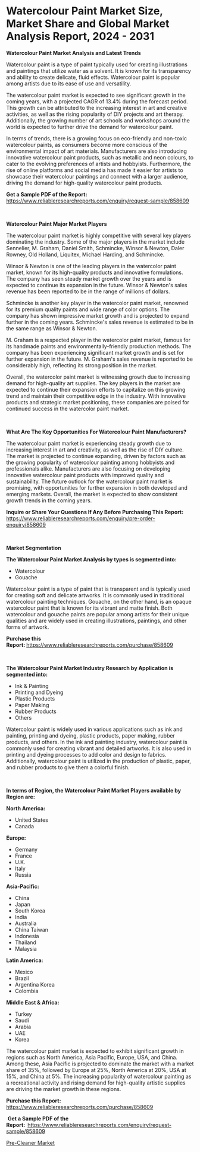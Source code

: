 <p><h1>Watercolour Paint Market Size, Market Share and Global Market Analysis Report, 2024 - 2031</h1></p><p><strong>Watercolour Paint Market Analysis and Latest Trends</strong></p>
<p><p>Watercolour paint is a type of paint typically used for creating illustrations and paintings that utilize water as a solvent. It is known for its transparency and ability to create delicate, fluid effects. Watercolour paint is popular among artists due to its ease of use and versatility.</p><p>The watercolour paint market is expected to see significant growth in the coming years, with a projected CAGR of 13.4% during the forecast period. This growth can be attributed to the increasing interest in art and creative activities, as well as the rising popularity of DIY projects and art therapy. Additionally, the growing number of art schools and workshops around the world is expected to further drive the demand for watercolour paint.</p><p>In terms of trends, there is a growing focus on eco-friendly and non-toxic watercolour paints, as consumers become more conscious of the environmental impact of art materials. Manufacturers are also introducing innovative watercolour paint products, such as metallic and neon colours, to cater to the evolving preferences of artists and hobbyists. Furthermore, the rise of online platforms and social media has made it easier for artists to showcase their watercolour paintings and connect with a larger audience, driving the demand for high-quality watercolour paint products.</p></p>
<p><strong>Get a Sample PDF of the Report:&nbsp;</strong> <a href="https://www.reliableresearchreports.com/enquiry/request-sample/858609">https://www.reliableresearchreports.com/enquiry/request-sample/858609</a></p>
<p>&nbsp;</p>
<p><strong>Watercolour Paint Major Market Players</strong></p>
<p><p>The watercolour paint market is highly competitive with several key players dominating the industry. Some of the major players in the market include Sennelier, M. Graham, Daniel Smith, Schmincke, Winsor & Newton, Daler Rowney, Old Holland, Liquitex, Michael Harding, and Schmincke.</p><p>Winsor & Newton is one of the leading players in the watercolor paint market, known for its high-quality products and innovative formulations. The company has seen steady market growth over the years and is expected to continue its expansion in the future. Winsor & Newton's sales revenue has been reported to be in the range of millions of dollars.</p><p>Schmincke is another key player in the watercolor paint market, renowned for its premium quality paints and wide range of color options. The company has shown impressive market growth and is projected to expand further in the coming years. Schmincke's sales revenue is estimated to be in the same range as Winsor & Newton.</p><p>M. Graham is a respected player in the watercolor paint market, famous for its handmade paints and environmentally-friendly production methods. The company has been experiencing significant market growth and is set for further expansion in the future. M. Graham's sales revenue is reported to be considerably high, reflecting its strong position in the market.</p><p>Overall, the watercolor paint market is witnessing growth due to increasing demand for high-quality art supplies. The key players in the market are expected to continue their expansion efforts to capitalize on this growing trend and maintain their competitive edge in the industry. With innovative products and strategic market positioning, these companies are poised for continued success in the watercolor paint market.</p></p>
<p>&nbsp;</p>
<p><strong>What Are The Key Opportunities For Watercolour Paint Manufacturers?</strong></p>
<p><p>The watercolour paint market is experiencing steady growth due to increasing interest in art and creativity, as well as the rise of DIY culture. The market is projected to continue expanding, driven by factors such as the growing popularity of watercolour painting among hobbyists and professionals alike. Manufacturers are also focusing on developing innovative watercolour paint products with improved quality and sustainability. The future outlook for the watercolour paint market is promising, with opportunities for further expansion in both developed and emerging markets. Overall, the market is expected to show consistent growth trends in the coming years.</p></p>
<p><strong>Inquire or Share Your Questions If Any Before Purchasing This Report:</strong> <a href="https://www.reliableresearchreports.com/enquiry/pre-order-enquiry/858609">https://www.reliableresearchreports.com/enquiry/pre-order-enquiry/858609</a></p>
<p>&nbsp;</p>
<p><strong>Market Segmentation</strong></p>
<p><strong>The Watercolour Paint Market Analysis by types is segmented into:</strong></p>
<p><ul><li>Watercolour</li><li>Gouache</li></ul></p>
<p><p>Watercolour paint is a type of paint that is transparent and is typically used for creating soft and delicate artworks. It is commonly used in traditional watercolour painting techniques. Gouache, on the other hand, is an opaque watercolour paint that is known for its vibrant and matte finish. Both watercolour and gouache paints are popular among artists for their unique qualities and are widely used in creating illustrations, paintings, and other forms of artwork.</p></p>
<p><strong>Purchase this Report:&nbsp;</strong><a href="https://www.reliableresearchreports.com/purchase/858609">https://www.reliableresearchreports.com/purchase/858609</a></p>
<p>&nbsp;</p>
<p><strong>The Watercolour Paint Market Industry Research by Application is segmented into:</strong></p>
<p><ul><li>Ink & Painting</li><li>Printing and Dyeing</li><li>Plastic Products</li><li>Paper Making</li><li>Rubber Products</li><li>Others</li></ul></p>
<p><p>Watercolour paint is widely used in various applications such as ink and painting, printing and dyeing, plastic products, paper making, rubber products, and others. In the ink and painting industry, watercolour paint is commonly used for creating vibrant and detailed artworks. It is also used in printing and dyeing processes to add color and design to fabrics. Additionally, watercolour paint is utilized in the production of plastic, paper, and rubber products to give them a colorful finish.</p></p>
<p>&nbsp;</p>
<p><strong>In terms of Region, the Watercolour Paint Market Players available by Region are:</strong></p>
<p>
    <p> <strong> North America: </strong>
        <ul>
            <li>United States</li>
            <li>Canada</li>
        </ul>
        </p> 
    <p> <strong> Europe: </strong>
        <ul>
            <li>Germany</li>
            <li>France</li>
            <li>U.K.</li>
            <li>Italy</li>
            <li>Russia</li>
        </ul>
        </p> 
    <p> <strong> Asia-Pacific: </strong>
        <ul>
            <li>China</li>
            <li>Japan</li>
            <li>South Korea</li>
            <li>India</li>
            <li>Australia</li>
            <li>China Taiwan</li>
            <li>Indonesia</li>
            <li>Thailand</li>
            <li>Malaysia</li>
        </ul>
        </p> 
    <p> <strong> Latin America: </strong>
        <ul>
            <li>Mexico</li>
            <li>Brazil</li>
            <li>Argentina Korea</li>
            <li>Colombia</li>
        </ul>
        </p> 
    <p> <strong> Middle East & Africa: </strong>
        <ul>
            <li>Turkey</li>
            <li>Saudi</li>
            <li>Arabia</li>
            <li>UAE</li>
            <li>Korea</li>
        </ul>
    </p>
    </p>
<p><p>The watercolour paint market is expected to exhibit significant growth in regions such as North America, Asia Pacific, Europe, USA, and China. Among these, Asia Pacific is projected to dominate the market with a market share of 35%, followed by Europe at 25%, North America at 20%, USA at 15%, and China at 5%. The increasing popularity of watercolour painting as a recreational activity and rising demand for high-quality artistic supplies are driving the market growth in these regions.</p></p>
<p><strong>Purchase this Report: </strong><a href="https://www.reliableresearchreports.com/purchase/858609">https://www.reliableresearchreports.com/purchase/858609</a></p>
<p>&nbsp;<strong>Get a Sample PDF of the Report:&nbsp;&nbsp;</strong><a href="https://www.reliableresearchreports.com/enquiry/request-sample/858609">https://www.reliableresearchreports.com/enquiry/request-sample/858609</a></p>
<p><strong></strong></p>
<p><p><a href="https://confirmed-shield-e13.notion.site/Pre-Cleaner-Market-Provides-Detailed-Segmentation-of-this-Market-based-on-Type-Application-and-Reg-955a017934c84b4d982e4fb4b4f432f2">Pre-Cleaner Market</a></p></p>